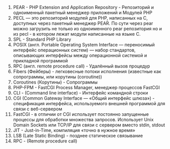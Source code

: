 1. PEAR - PHP Extension and Application Repository - Репозиторий и одноименный пакетный менеджер приложений и Модулей PHP 
2. PECL — это репозиторий модулей для PHP, написанных на C, доступных через пакетный менеджер PEAR. По сути через pear можно загрузить не только из одноименного pear репозитория но и из pecl - в котором лежат модули написанные на языке C.
3. SPL - Standard PHP Library 
4. POSIX (англ. Portable Operating System Interface — переносимый интерфейс операционных систем) — набор стандартов, описывающих интерфейсы между операционной системой и прикладной программой
5. RPC (англ. remote procedure call) - Удалённый вызов процедур
6. Fibers (Фейберы) - легковесные потоки исполнения (известные как сопрограммы, или корутины (coroutine))
7. Coroutines (Корутины) - Сопрограммы
8. PHP-FPM - FastCGI Process Manager, менеджер процессов FastCGI
9. CLI - (Command line interface) - Интерфейс командной строки
10. CGI (Common Gateway Interface — «Общий интерфейс шлюза») - спецификация интерфейса, используемого внешней программой для связи с веб-сервером
11. FastCGI - в отличии от CGI использует постоянно запущенные процессы для обработки множества запросов. Использует Unix Domain Sockets или TCP/IP для связи с сервером вместо stdin, stdout
12. JIT - Just-in-Time, компиляция «точно в нужное время»
13. LSB (Late Static Binding) - позднее статическое связывание
14. RPC - (Remote procedure call)

